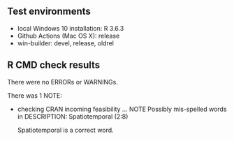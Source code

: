 ## Test environments
* local Windows 10 installation: R 3.6.3
* Github Actions (Mac OS X): release
* win-builder: devel, release, oldrel

## R CMD check results

There were no ERRORs or WARNINGs. 

There was 1 NOTE:

* checking CRAN incoming feasibility ... NOTE
  Possibly mis-spelled words in DESCRIPTION:
    Spatiotemporal (2:8)
    
  Spatiotemporal is a correct word. 
  
  
